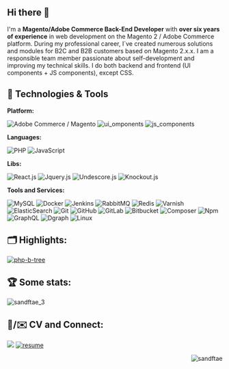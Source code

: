 ## Hi there 👋
I'm a **Magento/Adobe Commerce Back-End Developer** with **over six years of experience** in web development on the Magento 2 / Adobe Commerce platform. During my professional career, I`ve created numerous solutions and modules for B2C and B2B customers based on Magento 2.x.x. I am a responsible team member passionate about self-development and improving my technical skills.
I do both backend and frontend (UI components + JS components), except CSS.

## 🔧 Technologies & Tools
**Platform:**

![Adobe Commerce / Magento](https://img.shields.io/badge/Platform-Magento_/_Adobe_Commerce-ED2224?logo=framework&logoColor=white)
![ui_omponents](https://img.shields.io/badge/Components-Magento_/_Adobe_Commerce_UI_Component-ED2224?logo=framework&logoColor=white)
![js_components](https://img.shields.io/badge/Components-Magento_/_Adobe_Commerce_JS_Component-ED2224?logo=framework&logoColor=white)

**Languages:**

![PHP](https://img.shields.io/badge/Code-PHP-informational?style=flat&logo=php&color=777BB4)
![JavaScript](https://img.shields.io/badge/Code-JavaScript-informational?style=flat&logo=javascript&color=F7DF1E)

**Libs:**

![React.js](https://img.shields.io/badge/Library-ReactJs-61DAFB?logo=react&logoColor=white)
![Jquery.js](https://img.shields.io/badge/Library-Jquery-orange?logo=jquery&logoColor=#0769AD)
![Undescore.js](https://img.shields.io/badge/Library-UndescoreJs-0371B5?logo=underscoredotjs&logoColor=white)
![Knockout.js](https://img.shields.io/badge/Library-KnockoutJs-35495E?&logoColor=#0769AD)

**Tools and Services:**

![MySQL](https://img.shields.io/badge/DBMS-MySQL-informational?&logo=mysql&logoColor=4479A1&color=4479A1)
![Docker](https://img.shields.io/badge/Tools-Docker-informational?style=flat&logo=docker&logoColor=2496ED&color=2496ED)
![Jenkins](https://img.shields.io/badge/Deployment-Jenkins-informational?style=flat&logo=jenkins&logoColor=D24939&color=D24939)
![RabbitMQ](https://img.shields.io/badge/Service-RabbitMQ-informational?style=flat&logo=rabbitmq&logoColor=FF6600&color=FF6600)
![Redis](https://img.shields.io/badge/Caching-Redis-informational?style=flat&logo=redis&color=FF4438)
![Varnish](https://img.shields.io/badge/Caching-Varnish-informational?style=flat)
![ElasticSearch](https://img.shields.io/badge/Search_Engine-ElasticSearch-informational?style=flat&logo=elasticsearch&logoColor=005571&color=005571)
![Git](https://img.shields.io/badge/VCS-Git-informational?&logo=git&logoColor=F05032&style=flat&color=F05032)
![GitHub](https://img.shields.io/badge/VCS-GitHub-informational?&logo=github&logoColor=181717&style=flat&color=181717)
![GitLab](https://img.shields.io/badge/VCS-GitLab-informational?&logo=gitlab&logoColor=FC6D26&color=FC6D26&style=flat)
![Bitbucket](https://img.shields.io/badge/VCS-Bitbucket-informational?&logo=bitbucket&logoColor=0052CC&color=0052CC)
![Composer](https://img.shields.io/badge/DMS-Composer-informational?style=flat&logo=composer&logoColor=white&color=885630)
![Npm](https://img.shields.io/badge/DMS-Npm-informational?style=flat&logo=npm&logoColor=CB3837&color=CB3837)
![GraphQL](https://img.shields.io/badge/Service-GraphQL-informational?&logo=graphql&logoColor=E10098&color=E10098)
![Dgraph](https://img.shields.io/badge/Service-Dgraph-informational?&logo=dgraph&logoColor=E50695&color=E50695)
![Linux](https://img.shields.io/badge/System-Linux-informational?style=flat&logo=linux&color=FCC624)

## 🗂️ Highlights:

<a href="https://github.com/sandftae/php-b-tree">
  <img align="center" src="https://github-readme-stats.vercel.app/api/pin/?username=sandftae&repo=php-b-tree&show_icons=true&line_height=27&title_color=6aa6f8&text_color=8a919a&icon_color=6aa6f8&bg_color=22272e" alt="php-b-tree" />
</a>

## 🏆 Some stats:
<p><img align="rigth" src="https://github-profile-trophy.vercel.app/?username=sandftae&rank=S,AAA&show_icons=true&locale=en&layout=compact" alt="sandftae_3"/></p>

##  :page_facing_up:/:envelope: CV and Connect:

<span align="left">
  <a href="https://www.linkedin.com/in/ihor-v-36041996/" target="_blank"><img src="https://img.shields.io/badge/-LinkedIn-%230077B5?style=for-the-badge&logo=linkedin&logoColor=white"></a> 
</span>  
<span align="right">
  <a href="https://resume.io/r/QdYn2micL"><img alt="resume" target="_blank" src="https://img.shields.io/badge/Check_CV-30363D?style=for-the-badge&logo=GitHub-Sponsors&logoColor=red" /></a>
</span>

<p align="right"> <img src="https://komarev.com/ghpvc/?username=sandftae&label=Profile%20views&color=0e75b6&style=flat" alt="sandftae" /></p>
